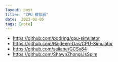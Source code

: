 ```yaml
---
layout: post
title:  "CPU 模拟器"
date:  2023-02-05
tags: [note]
---
```


* https://github.com/pddring/cpu-simulator
* https://github.com/Rajdeep-Das/CPU-Simulator
* https://github.com/seliane/GCSx64
* https://github.com/ShawnZhong/JsSpim
